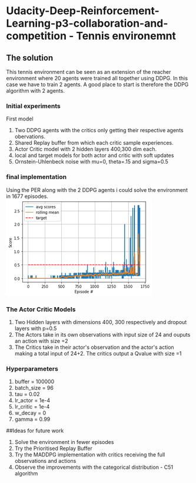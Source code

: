 # Udacity-Deep-Reinforcement-Learning-p3-collaboration-and-competition - Tennis environemnt

## The solution
This tennis environment can be seen as an extension of the reacher environment where 20 agents were trained all together using DDPG. In this case we have to train 2 agents.
A good place to start is therefore the DDPG algorithm with 2 agents. 

### Initial experiments
First model
1. Two DDPG agents with the critics only getting their respective agents obervations.
2. Shared Replay buffer from which each critic sample experiences.
3. Actor Critic model with 2 hidden layers 400,300 dim each.
4. local and target models for both actor and critic with soft updates
5. Ornstein-Uhlenbeck noise with mu=0, theta=.15 and sigma=0.5


### final implementation



Using the PER along with the 2 DDPG agents i could solve the environment in 1677 episodes.
![](images/avg_scores_graph.png)


### The Actor Critic Models
1. Two Hidden layers with dimensions 400, 300 respectively and dropout layers with p=0.5
2. The Actors take in its own observations with input size of 24 and ouputs an action with size =2
3. The Critics take in their actor's observation and the actor's action making a total input of 24+2. The critics output a Qvalue with size =1

### Hyperparameters
1. buffer = 100000
2. batch_size = 96
3. tau = 0.02
4. lr_actor = 1e-4
5. lr_critic = 1e-4
6. w_decay = 0
7. gamma = 0.99


##Ideas for future work
1. Solve the environment in fewer episodes
2. Try the Prioritised Replay Buffer
3. Try the MADDPG implementation with critics receiving the full observations and actions
4. Observe the improvements with the categorical distribution - C51 algorithm





